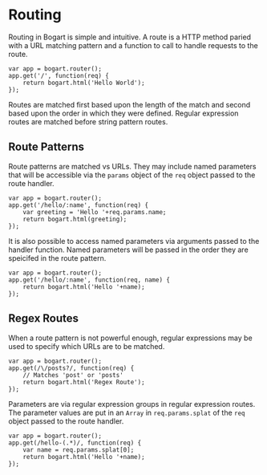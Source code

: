 # Routing

Routing in Bogart is simple and intuitive.  A route is a HTTP method paried with a
URL matching pattern and a function to call to handle requests to the route.

    var app = bogart.router();
    app.get('/', function(req) {
    	return bogart.html('Hello World');
    });

Routes are matched first based upon the length of the match and second based upon the
order in which they were defined.  Regular expression routes are matched before string
pattern routes.

## Route Patterns

Route patterns are matched vs URLs.  They may include named parameters that will
be accessible via the `params` object of the `req` object passed to the route handler.

    var app = bogart.router();
    app.get('/hello/:name', function(req) {
    	var greeting = 'Hello '+req.params.name;
    	return bogart.html(greeting);
    });

It is also possible to access named parameters via arguments passed to the handler function.
Named parameters will be passed in the order they are speicifed in the route pattern.

    var app = bogart.router();
    app.get('/hello/:name', function(req, name) {
    	return bogart.html('Hello '+name);
    });

## Regex Routes

When a route pattern is not powerful enough, regular expressions may be used to specify which
URLs are to be matched.

    var app = bogart.router();
    app.get(/\/posts?/, function(req) {
    	// Matches 'post' or 'posts'
    	return bogart.html('Regex Route');
    });

Parameters are via regular expression groups in regular expression routes.  The parameter values
are put in an `Array` in `req.params.splat` of the `req` object passed to the route handler.

    var app = bogart.router();
    app.get(/hello-(.*)/, function(req) {
    	var name = req.params.splat[0];
    	return bogart.html('Hello '+name);
    });

